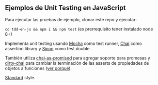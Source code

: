 ## Ejemplos de Unit Testing en JavaScript

Para ejecutar las pruebas de ejemplo, clonar este repo y ejecutar:

`cd tdd-en-js && npm i && npm test` (es prerrequisito tener instalado node 8+)

Implementa unit testing usando [Mocha](https://mochajs.org/) como test runner, [Chai](http://chaijs.com/) como assertion library y [Sinon](http://sinonjs.org) como test double.

También utiliza [chai-as-promised](https://github.com/domenic/chai-as-promised) para agregar soporte para promesas y [dirty-chai](https://github.com/prodatakey/dirty-chai) para cambiar la terminación de las asserts de propiedades de objetos a funciones ([ver porqué](https://github.com/prodatakey/dirty-chai#why)).

[Standard](https://github.com/standard/standard) style.
